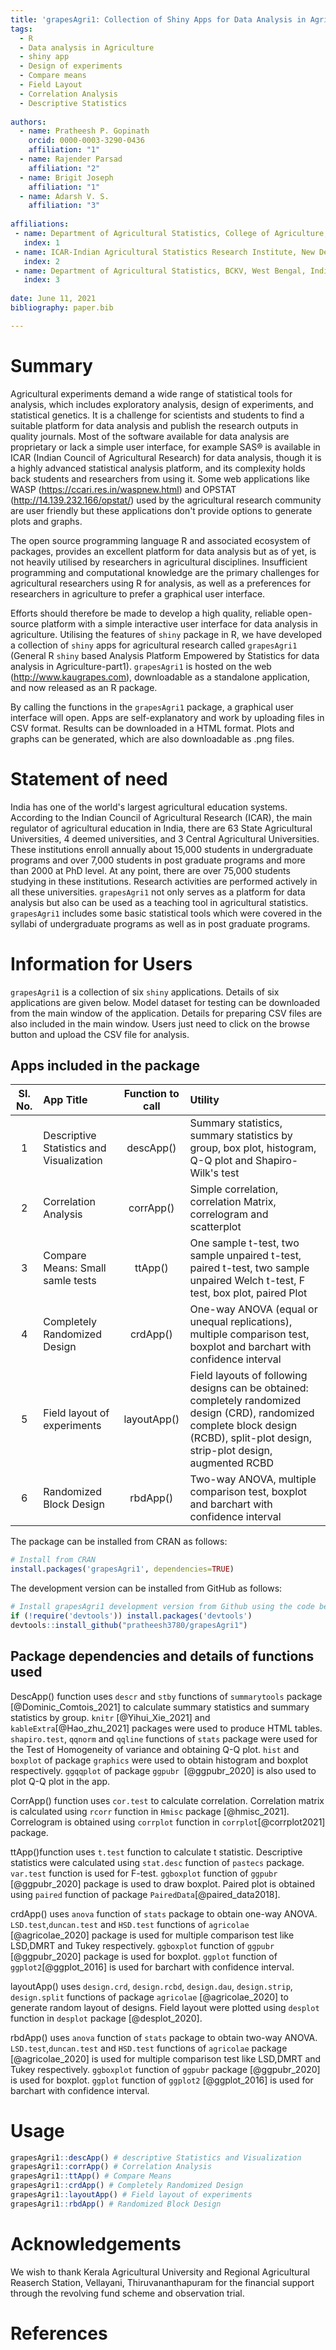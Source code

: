 ```yaml
---
title: 'grapesAgri1: Collection of Shiny Apps for Data Analysis in Agriculture'
tags:
  - R
  - Data analysis in Agriculture
  - shiny app
  - Design of experiments
  - Compare means
  - Field Layout
  - Correlation Analysis
  - Descriptive Statistics
  
authors:
  - name: Pratheesh P. Gopinath
    orcid: 0000-0003-3290-0436
    affiliation: "1"
  - name: Rajender Parsad
    affiliation: "2"
  - name: Brigit Joseph
    affiliation: "1"
  - name: Adarsh V. S.
    affiliation: "3"
    
affiliations:
 - name: Department of Agricultural Statistics, College of Agriculture, Vellayani, Kerala Agricultural University, Kerala, India.
   index: 1
 - name: ICAR-Indian Agricultural Statistics Research Institute, New Delhi, India.
   index: 2
 - name: Department of Agricultural Statistics, BCKV, West Bengal, India
   index: 3
   
date: June 11, 2021 
bibliography: paper.bib

---
```


# Summary

Agricultural experiments demand a wide range of statistical tools for analysis, which includes exploratory analysis, design of experiments, and statistical genetics. It is a challenge for scientists and students to find a suitable platform for data analysis and publish the research outputs in quality journals. Most of the software available for data analysis are proprietary or lack a simple user interface, for example SAS&reg; is available in ICAR (Indian Council of Agricultural Research) for data analysis, though it is a highly advanced statistical analysis platform, and its complexity holds back students and researchers from using it. Some web applications like WASP (https://ccari.res.in/waspnew.html) and OPSTAT (http://14.139.232.166/opstat/) used by the agricultural research community are user friendly but these applications don't provide options to generate plots and graphs.

The open source programming language R and associated ecosystem of packages, provides an excellent platform for data analysis but as of yet, is not heavily utilised by researchers in agricultural disciplines. Insufficient programming and computational knowledge are the primary challenges for agricultural researchers using R for analysis, as well as a preferences for researchers in agriculture to prefer a graphical user interface.

Efforts should therefore be made to develop a high quality, reliable open-source platform with a simple interactive user interface for data analysis in agriculture. Utilising the features of `shiny` package in R, we have developed a collection of `shiny` apps for agricultural research called `grapesAgri1` (General R `shiny` based Analysis Platform Empowered by Statistics for data analysis in Agriculture-part1). `grapesAgri1` is hosted on the web (http://www.kaugrapes.com), downloadable as a standalone application, and now released as an R package.

By calling the functions in the `grapesAgri1` package, a graphical user interface will open. Apps are self-explanatory and work by uploading files in CSV format. Results can be downloaded in a HTML format. Plots and graphs can be generated, which are also downloadable as .png files.

# Statement of need

India has one of the world's largest agricultural education systems. According to the Indian Council of Agricultural Research (ICAR), the main regulator of agricultural education in India, there are 63 State Agricultural Universities, 4 deemed universities, and 3 Central Agricultural Universities. These institutions enroll annually about 15,000 students in undergraduate programs and over 7,000 students in post graduate programs and more than 2000 at PhD level. At any point, there are over 75,000 students studying in these institutions. Research activities are performed actively in all these universities. `grapesAgri1` not only serves as a platform for data analysis but also can be used as a teaching tool in agricultural statistics. `grapesAgri1` includes some basic statistical tools which were covered in the syllabi of undergraduate programs as well as in post graduate programs.

# Information for Users

`grapesAgri1` is a collection of six `shiny` applications. Details of six applications are given below. Model dataset for testing can be downloaded from the main window of the application. Details for preparing CSV files are also included in the main window. Users just need to click on the browse button and upload the CSV file for analysis.

## Apps included in the package

|Sl. No.| App Title | Function to call |Utility|
|:-----:| :----------- | :-----------:|:----------------|
|1|Descriptive Statistics and Visualization   | descApp()      |Summary statistics, summary statistics by group, box plot, histogram, Q-Q plot and Shapiro-Wilk's test|
|2|Correlation Analysis   | corrApp()      | Simple correlation, correlation Matrix, correlogram and scatterplot|
|3|Compare Means: Small samle tests  | ttApp()      | One sample t-test, two sample unpaired t-test, paired t-test, two sample unpaired Welch t-test, F test, box plot, paired Plot|
|4|Completely Randomized Design  | crdApp()      |One-way ANOVA (equal or unequal replications), multiple comparison test, boxplot and barchart with confidence interval|
|5|Field layout of experiments | layoutApp()      |Field layouts of following designs can be obtained: completely randomized design (CRD), randomized complete block design (RCBD), split-plot design, strip-plot design, augmented RCBD|
|6|Randomized Block Design  | rbdApp()      |Two-way ANOVA, multiple comparison test, boxplot and barchart with confidence interval|

The package can be installed from CRAN as follows:

``` r
# Install from CRAN
install.packages('grapesAgri1', dependencies=TRUE)
```

The development version can be installed from GitHub as follows:

``` r
# Install grapesAgri1 development version from Github using the code below:
if (!require('devtools')) install.packages('devtools')
devtools::install_github("pratheesh3780/grapesAgri1")
```

## Package dependencies and details of functions used 

DescApp() function uses `descr` and `stby` functions of `summarytools` package [@Dominic_Comtois_2021] to calculate summary statistics and summary statistics by group. `knitr` [@Yihui_Xie_2021] and `kableExtra`[@Hao_zhu_2021] packages were used to produce HTML tables. `shapiro.test`, `qqnorm` and `qqline` functions of `stats` package were used for the Test of Homogeneity of variance and obtaining Q-Q plot. `hist` and `boxplot` of package `graphics` were used to obtain histogram and boxplot respectively. `ggqqplot` of package `ggpubr `[@ggpubr_2020] is also used to plot Q-Q plot in the app.

CorrApp() function uses `cor.test` to calculate correlation. Correlation matrix is calculated using `rcorr` function in `Hmisc` package [@hmisc_2021]. Correlogram is obtained using `corrplot` function in `corrplot`[@corrplot2021] package.

ttApp()function uses `t.test` function to calculate t statistic. Descriptive statistics were calculated using `stat.desc` function of `pastecs` package. `var.test` function is used for F-test. `ggboxplot` function of `ggpubr` [@ggpubr_2020] package is used to draw boxplot. Paired plot is obtained using `paired` function of package `PairedData`[@paired_data2018].

crdApp() uses `anova` function of `stats` package to obtain one-way ANOVA. `LSD.test`,`duncan.test` and `HSD.test` functions of `agricolae` [@agricolae_2020] package is used for multiple comparison test like LSD,DMRT and Tukey respectively. `ggboxplot` function of `ggpubr` [@ggpubr_2020] package is used for boxplot. `ggplot` function of `ggplot2`[@ggplot_2016] is used for barchart with confidence interval.

layoutApp() uses `design.crd`, `design.rcbd`, `design.dau`, `design.strip`, `design.split` functions of package `agricolae` [@agricolae_2020] to generate random layout of designs. Field layout were plotted using `desplot` function in `desplot` package [@desplot_2020].

rbdApp() uses `anova` function of `stats` package to obtain two-way ANOVA. `LSD.test`,`duncan.test` and `HSD.test` functions of `agricolae` package [@agricolae_2020] is used for multiple comparison test like LSD,DMRT and Tukey respectively. `ggboxplot` function of `ggpubr` package [@ggpubr_2020] is used for boxplot. `ggplot` function of `ggplot2` [@ggplot_2016] is used for barchart with confidence interval.

# Usage

``` r
grapesAgri1::descApp() # descriptive Statistics and Visualization 
grapesAgri1::corrApp() # Correlation Analysis
grapesAgri1::ttApp() # Compare Means
grapesAgri1::crdApp() # Completely Randomized Design
grapesAgri1::layoutApp() # Field layout of experiments
grapesAgri1::rbdApp() # Randomized Block Design 
```
# Acknowledgements

We wish to thank Kerala Agricultural University and Regional Agricultural Reaserch Station, Vellayani, Thiruvananthapuram for the financial support through the revolving fund scheme and observation trial.

# References
